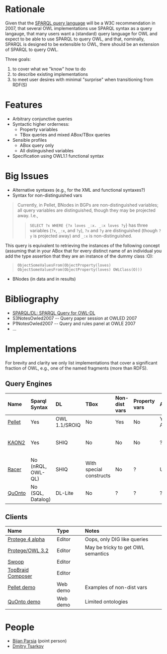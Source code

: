 # Rationale #

Given that the [SPARQL query language](http://www.w3.org/TR/rdf-sparql-query/) will be a W3C recommendation in 2007, that several OWL implementations use SPARQL syntax as a query langauge, that many users want a (standard) query language for OWL and expect to be able to use SPARQL to query OWL, and that, nominally, SPARQL is designed to be extensible to OWL, there should be an extension of SPARQL to query OWL.

Three goals:
  1. to cover what we "know" how to do
  1. to describe existing implementations
  1. to meet user desires with minimal "surprise" when transitioning from RDF(S)

# Features #

  * Arbitrary conjunctive queries
  * Syntactic higher orderness:
    * Property variables
    * TBox queries and mixed ABox/TBox queries
  * Sensible profiles
    * ABox query only
    * All distinguished variables
  * Specification using OWL1.1 functional syntax

# Big Issues #

  * Alternative syntaxes (e.g., for the XML and functional syntaxes?)
  * Syntax for non-distinguished vars

> Currently, in Pellet, BNodes in BGPs are non-distinguished variables; all query variables are distinguished, though they may be projected away. I.e.,
> > `SELECT ?x WHERE {?x loves _:x. _:x loves ?y`}
has three variables (`?x`, `_:x`, and `?y`), `?x` and `?y` are distinguished (though `?y` is projected away) and `_:x` is non-distinguished.

This query is equivalent to retrieving the instances of the following concept (assuming that in your ABox that for every distinct name of an individual you add the type assertion that they are an instance of the dummy class :O):


> `ObjectSomeValuesFrom(ObjectProperty(loves)  ObjectSomeValuesFrom(ObjectProperty(loves) OWLClass(O)))`
  * BNodes (in data and in results)

# Bibliography #

  * [SPARQL/DL: SPARQL Query for OWL-DL](http://webont.org/owled/2007/PapersPDF/submission_23.pdf)
  * S3NotesOwled2007 -- Query paper session at OWLED 2007
  * P1NotesOwled2007 -- Query and rules panel at OWLE 2007
  * ...


# Implementations #

For brevity and clarity we only list implementations that cover a significant fraction of OWL, e.g., one of the named fragments (more than RDFS).

## Query Engines ##

| Name | Sparql Syntax |DL | TBox | Non-dist vars | Property vars | Algebra | Comments |
|:-----|:--------------|:--|:-----|:--------------|:--------------|:--------|:---------|
| [Pellet](http://pellet.owldl.com/) | Yes           | OWL 1.1/SROIQ | No   | Yes           | No            | Yes (via ARQ) |          |
| [KAON2](http://kaon2.semanticweb.org/)| Yes           | SHIQ | No   | No            | No            | ?       | DL safe rules might encode algebra |
| [Racer](http://www.racer-systems.com/) | No (nRQL, OWL-QL) | SHIQ | With special constructs | No            | ?             | UNION   | nRQL is rather expressive |
| [QuOnto](http://www.dis.uniroma1.it/~quonto/) | No (SQL, Datalog) | DL-Lite | No   | ?             | ?             | ?       |          |

## Clients ##

| Name | Type | Notes |
|:-----|:-----|:------|
| [Protege 4 alpha](http://protege.stanford.edu/download/prerelease-alpha/) | Editor | Oops, only DIG like queries|
| [Protege/OWL 3.2](http://protege.stanford.edu/doc/sparql/) | Editor | May be tricky to get OWL semantics|
| [Swoop](http://code.google.com/p/swoop/) | Editor |       |
| [TopBraid Composer](http://www.topbraidcomposer.com/) | Editor |       |
| [Pellet demo](http://www.mindswap.org/2003/pellet/demo.shtml) | Web demo | Examples of non-dist vars|
| [QuOnto demo](http://www.dis.uniroma1.it/quonto-demo/) | Web demo | Limited ontologies |

# People #

  * [Bijan Parsia](http://www.cs.man.ac.uk/~bparsia/) (point person)
  * [Dmitry Tsarkov](http://intranet.cs.man.ac.uk/img/people/#dts)